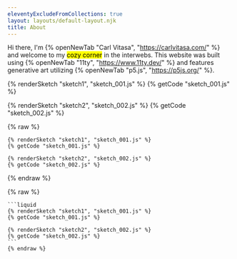 ```yaml
---
eleventyExcludeFromCollections: true
layout: layouts/default-layout.njk
title: About
---
```


Hi there, I'm {% openNewTab "Carl Vitasa", "https://carlvitasa.com/" %} and welcome to my <mark>cozy corner</mark> in the interwebs. This website was built using {% openNewTab "11ty", "https://www.11ty.dev/" %} and features generative art utilizing {% openNewTab "p5.js", "https://p5js.org/" %}.

{% renderSketch "sketch1", "sketch_001.js" %}
{% getCode "sketch_001.js" %}

{% renderSketch "sketch2", "sketch_002.js" %}
{% getCode "sketch_002.js" %}

{% raw %}
```liquid
{% renderSketch "sketch1", "sketch_001.js" %}
{% getCode "sketch_001.js" %}

{% renderSketch "sketch2", "sketch_002.js" %}
{% getCode "sketch_002.js" %}
```
{% endraw %}

{% raw %}
~~~liquid
```liquid
{% renderSketch "sketch1", "sketch_001.js" %}
{% getCode "sketch_001.js" %}

{% renderSketch "sketch2", "sketch_002.js" %}
{% getCode "sketch_002.js" %}
```
{% endraw %}
~~~

<!-- <div class="corner-wrapper">
    <iframe frameborder="0" src="https://www.shadertoy.com/embed/4sKBzD?gui=false&t=10&paused=false&muted=true"></iframe>
</div> -->

